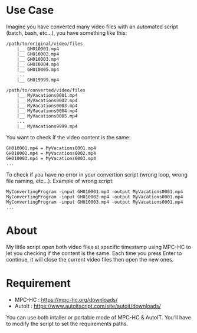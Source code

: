 # Use Case
Imagine you have converted many video files with an automated script (batch, bash, etc...), you have something like this:

    /path/to/original/video/files
        |__ GH010001.mp4
        |__ GH010002.mp4
        |__ GH010003.mp4
        |__ GH010004.mp4
        |__ GH010005.mp4
        ...
        |__ GH019999.mp4
    
    /path/to/converted/video/files
        |__ MyVacations0001.mp4
        |__ MyVacations0002.mp4
        |__ MyVacations0003.mp4
        |__ MyVacations0004.mp4
        |__ MyVacations0005.mp4
        ...
        |__ MyVacations9999.mp4
  
 You want to check if the video content is the same:
    
    GH010001.mp4 = MyVacations0001.mp4
    GH010002.mp4 = MyVacations0002.mp4
    GH010003.mp4 = MyVacations0003.mp4
    ...
     
 To check if you have no error in your convertion script (wrong loop, wrong file naming, etc...). Example of wrong script:
 
    MyConvertingProgram -input GH010001.mp4 -output MyVacations0001.mp4
    MyConvertingProgram -input GH010002.mp4 -output MyVacations0001.mp4
    MyConvertingProgram -input GH010003.mp4 -output MyVacations0001.mp4
    ...

# About
My little script open both video files at specific timestamp using MPC-HC to let you checking if the content is the same.
Each time you press Enter to continue, it will close the current video files then open the new ones.

# Requirement
* MPC-HC : https://mpc-hc.org/downloads/
* AutoIt : https://www.autoitscript.com/site/autoit/downloads/

You can use both intaller or portable mode of MPC-HC & AutoIT. You'll have to modify the script to set the requirements paths.
